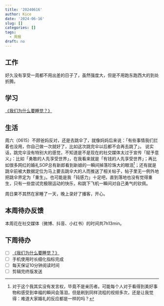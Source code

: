 ```yaml
---
title: '20240616'
author: Kice
date: '2024-06-16'
slug: []
categories: []
tags:
  - 周报
draft: no
---
```



## 工作

好久没有享受一周都不用出差的日子了，虽然强度大，但是不用跑东跑西大的到处折腾。

## 学习

 [《我们为什么要睡觉？》](https://book.douban.com/subject/35332778/)

## 生活

周六（0615）不顾爸妈反对，还是去跳伞了，就像妈妈后来说：「有些事情我们拦着也没用，你自己做一次就好了，比如这次跳完伞以后都不会再去跳了」。
说实话，跳完伞没有特别大的感觉，不知道是不是现在的社交媒体太过于宣传「赋予意义」：比如「勇敢的人先享受世界」，在我看来就是「有钱的人先享受世界」；再比如很多网红的婚礼SOP总有新郎看到新娘的一瞬间掉落珍珠大的眼泪[^1]；还有就是跳伞前被大数据定位为马上要去跳伞大的人而推送了相关帖子，帖子里无一例外地把跳伞界定为「重生」。也可能是我「钝感力」十足吧，直到落地也没有觉得重生，只有一些尝试完极限运动的快乐，和跳下飞机一瞬间对自己勇气的钦佩。

周日果不其然在家睡了一天，晚上录好了播客，开心。

## 本周待办反馈

本周花在社交媒体（微博、抖音、小红书）的时间共7h13min。

## 下周待办

- [ ] [《我们为什么要睡觉？》](https://book.douban.com/subject/35332778/)
- [ ] 手机使用时长细化指标完成
- [ ] 每天保证10分钟阅读时间
- [ ] 剪辑完终版发送

[^1]: 对于这个我其实没有发言权，毕竟不是亲历者。可能每个人对于看得到美好事物和感受到幸福的瞬间会落泪，但是刷到同样流程的视频多次，还是让我觉得：难道大家婚礼的反应都是一样的吗？


